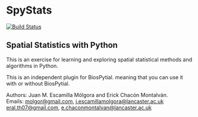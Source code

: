 # SpyStats
[![Build Status](https://travis-ci.org/molgor/spystats.svg?branch=master)](https://travis-ci.org/molgor/spystats)

## Spatial Statistics with Python


This is an exercise for learning and exploring spatial statistical methods and algorithms in Python.

This is an independent plugin for BiosPytial. meaning that you can use it with or without BiosPytial.


Authors: Juan M. Escamilla Mólgora and Erick Chacón Montalván.  
Emails: molgor@gmail.com, j.escamillamolgora@lancaster.ac.uk
        eral.th07@gmail.com, e.chaconmontalvan@lancaster.ac.uk
  
 
